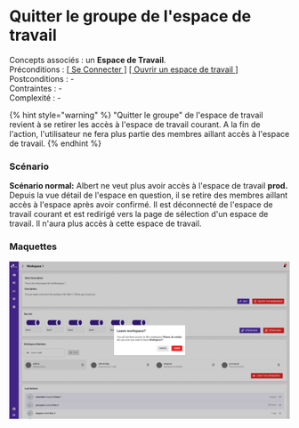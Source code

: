# Quitter le groupe de l'espace de travail

Concepts associés : un **Espace de Travail**.  
Préconditions : [\[ Se Connecter \]](se-connecter.md) [\[ Ouvrir un espace de travail \]](charger-un-espace-de-travail.md)  
Postconditions : -  
Contraintes : -  
Complexité : -

{% hint style="warning" %}
"Quitter le groupe" de l'espace de travail revient à se retirer les accès à l'espace de travail courant. A la fin de l'action, l'utilisateur ne fera plus partie des membres aillant accès à l'espace de travail.
{% endhint %}

### Scénario

**Scénario normal:** Albert ne veut plus avoir accès à l'espace de travail **prod.** Depuis la vue détail de l'espace en question, il se retire des membres aillant accès à l'espace après avoir confirmé. Il est déconnecté de l'espace de travail courant et est redirigé vers la page de sélection d'un espace de travail. Il n'aura plus accès à cette espace de travail.

### Maquettes

![Message de confirmation pour quitter le groupe de l&apos;espace de travail](../../.gitbook/assets/workspace-overview-leave-1.png)

